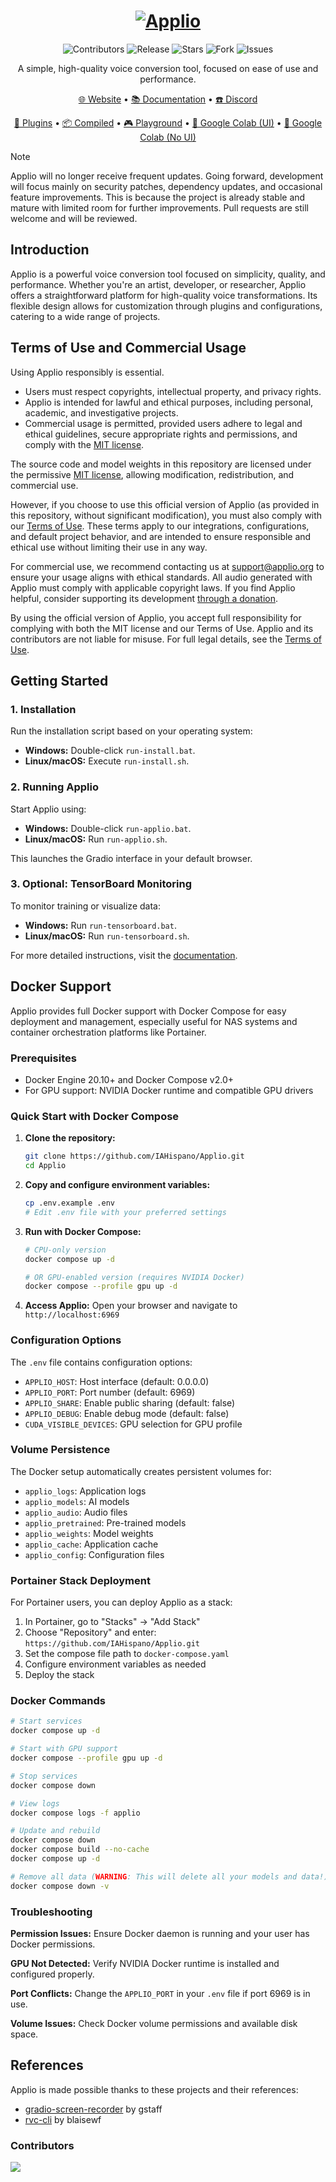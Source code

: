 <h1 align="center">
  <a href="https://applio.org" target="_blank"><img src="https://github.com/IAHispano/Applio/assets/133521603/78e975d8-b07f-47ba-ab23-5a31592f322a" alt="Applio"></a>
</h1>

<p align="center">
    <img alt="Contributors" src="https://img.shields.io/github/contributors/iahispano/applio?style=for-the-badge&color=FFFFFF" />
    <img alt="Release" src="https://img.shields.io/github/release/iahispano/applio?style=for-the-badge&color=FFFFFF" />
    <img alt="Stars" src="https://img.shields.io/github/stars/iahispano/applio?style=for-the-badge&color=FFFFFF" />
    <img alt="Fork" src="https://img.shields.io/github/forks/iahispano/applio?style=for-the-badge&color=FFFFFF" />
    <img alt="Issues" src="https://img.shields.io/github/issues/iahispano/applio?style=for-the-badge&color=FFFFFF" />
</p>

<p align="center">A simple, high-quality voice conversion tool, focused on ease of use and performance.</p>

<p align="center">
  <a href="https://applio.org" target="_blank">🌐 Website</a>
  •
  <a href="https://docs.applio.org" target="_blank">📚 Documentation</a>
  •
  <a href="https://discord.gg/urxFjYmYYh" target="_blank">☎️ Discord</a>
</p>

<p align="center">
  <a href="https://github.com/IAHispano/Applio-Plugins" target="_blank">🛒 Plugins</a>
  •
  <a href="https://huggingface.co/IAHispano/Applio/tree/main/Compiled" target="_blank">📦 Compiled</a>
  •
  <a href="https://applio.org/playground" target="_blank">🎮 Playground</a>
  •
  <a href="https://colab.research.google.com/github/iahispano/applio/blob/master/assets/Applio.ipynb" target="_blank">🔎 Google Colab (UI)</a>
  •
  <a href="https://colab.research.google.com/github/iahispano/applio/blob/master/assets/Applio_NoUI.ipynb" target="_blank">🔎 Google Colab (No UI)</a>
</p>

> [!NOTE]  
> Applio will no longer receive frequent updates. Going forward, development will focus mainly on security patches, dependency updates, and occasional feature improvements. This is because the project is already stable and mature with limited room for further improvements. Pull requests are still welcome and will be reviewed.

## Introduction

Applio is a powerful voice conversion tool focused on simplicity, quality, and performance. Whether you're an artist, developer, or researcher, Applio offers a straightforward platform for high-quality voice transformations. Its flexible design allows for customization through plugins and configurations, catering to a wide range of projects.

## Terms of Use and Commercial Usage

Using Applio responsibly is essential.

- Users must respect copyrights, intellectual property, and privacy rights.
- Applio is intended for lawful and ethical purposes, including personal, academic, and investigative projects.
- Commercial usage is permitted, provided users adhere to legal and ethical guidelines, secure appropriate rights and permissions, and comply with the [MIT license](./LICENSE).

The source code and model weights in this repository are licensed under the permissive [MIT license](./LICENSE), allowing modification, redistribution, and commercial use.

However, if you choose to use this official version of Applio (as provided in this repository, without significant modification), you must also comply with our [Terms of Use](./TERMS_OF_USE.md). These terms apply to our integrations, configurations, and default project behavior, and are intended to ensure responsible and ethical use without limiting their use in any way.

For commercial use, we recommend contacting us at [support@applio.org](mailto:support@applio.org) to ensure your usage aligns with ethical standards. All audio generated with Applio must comply with applicable copyright laws. If you find Applio helpful, consider supporting its development [through a donation](https://ko-fi.com/iahispano).

By using the official version of Applio, you accept full responsibility for complying with both the MIT license and our Terms of Use. Applio and its contributors are not liable for misuse. For full legal details, see the [Terms of Use](./TERMS_OF_USE.md).

## Getting Started

### 1. Installation

Run the installation script based on your operating system:

- **Windows:** Double-click `run-install.bat`.
- **Linux/macOS:** Execute `run-install.sh`.

### 2. Running Applio

Start Applio using:

- **Windows:** Double-click `run-applio.bat`.
- **Linux/macOS:** Run `run-applio.sh`.

This launches the Gradio interface in your default browser.

### 3. Optional: TensorBoard Monitoring

To monitor training or visualize data:

- **Windows:** Run `run-tensorboard.bat`.
- **Linux/macOS:** Run `run-tensorboard.sh`.

For more detailed instructions, visit the [documentation](https://docs.applio.org).

## Docker Support

Applio provides full Docker support with Docker Compose for easy deployment and management, especially useful for NAS systems and container orchestration platforms like Portainer.

### Prerequisites

- Docker Engine 20.10+ and Docker Compose v2.0+
- For GPU support: NVIDIA Docker runtime and compatible GPU drivers

### Quick Start with Docker Compose

1. **Clone the repository:**
   ```bash
   git clone https://github.com/IAHispano/Applio.git
   cd Applio
   ```

2. **Copy and configure environment variables:**
   ```bash
   cp .env.example .env
   # Edit .env file with your preferred settings
   ```

3. **Run with Docker Compose:**
   ```bash
   # CPU-only version
   docker compose up -d
   
   # OR GPU-enabled version (requires NVIDIA Docker)
   docker compose --profile gpu up -d
   ```

4. **Access Applio:**
   Open your browser and navigate to `http://localhost:6969`

### Configuration Options

The `.env` file contains configuration options:

- `APPLIO_HOST`: Host interface (default: 0.0.0.0)
- `APPLIO_PORT`: Port number (default: 6969)
- `APPLIO_SHARE`: Enable public sharing (default: false)
- `APPLIO_DEBUG`: Enable debug mode (default: false)
- `CUDA_VISIBLE_DEVICES`: GPU selection for GPU profile

### Volume Persistence

The Docker setup automatically creates persistent volumes for:
- `applio_logs`: Application logs
- `applio_models`: AI models
- `applio_audio`: Audio files
- `applio_pretrained`: Pre-trained models
- `applio_weights`: Model weights
- `applio_cache`: Application cache
- `applio_config`: Configuration files

### Portainer Stack Deployment

For Portainer users, you can deploy Applio as a stack:

1. In Portainer, go to "Stacks" → "Add Stack"
2. Choose "Repository" and enter: `https://github.com/IAHispano/Applio.git`
3. Set the compose file path to `docker-compose.yaml`
4. Configure environment variables as needed
5. Deploy the stack

### Docker Commands

```bash
# Start services
docker compose up -d

# Start with GPU support
docker compose --profile gpu up -d

# Stop services
docker compose down

# View logs
docker compose logs -f applio

# Update and rebuild
docker compose down
docker compose build --no-cache
docker compose up -d

# Remove all data (WARNING: This will delete all your models and data!)
docker compose down -v
```

### Troubleshooting

**Permission Issues:** Ensure Docker daemon is running and your user has Docker permissions.

**GPU Not Detected:** Verify NVIDIA Docker runtime is installed and configured properly.

**Port Conflicts:** Change the `APPLIO_PORT` in your `.env` file if port 6969 is in use.

**Volume Issues:** Check Docker volume permissions and available disk space.

## References

Applio is made possible thanks to these projects and their references:

- [gradio-screen-recorder](https://huggingface.co/spaces/gstaff/gradio-screen-recorder) by gstaff
- [rvc-cli](https://github.com/blaisewf/rvc-cli) by blaisewf

### Contributors

<a href="https://github.com/IAHispano/Applio/graphs/contributors" target="_blank">
  <img src="https://contrib.rocks/image?repo=IAHispano/Applio" />
</a>
